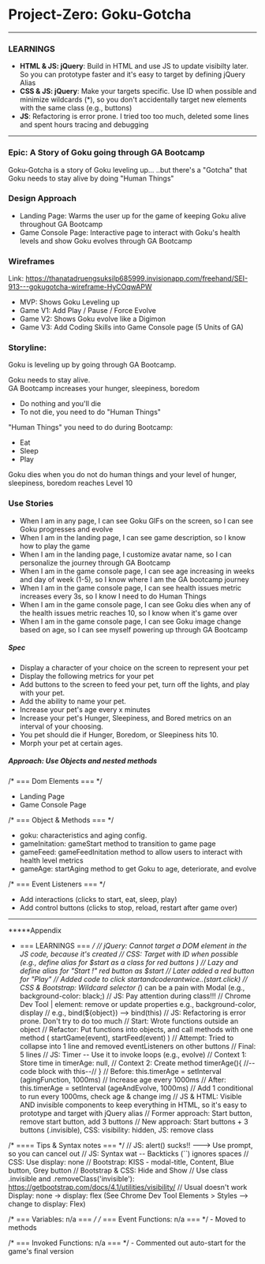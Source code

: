 # Project-Zero: Goku-Gotcha

-----------------------------------------------------

### LEARNINGS
- **HTML & JS: jQuery**: Build in HTML and use JS to update visibilty later.  So you can prototype faster and it's easy to target by defining jQuery Alias
- **CSS & JS: jQuery**: Make your targets specific.  Use ID when possible and minimize wildcards (*), so you don't accidentally target new elements with the same class (e.g., buttons)
- **JS**: Refactoring is error prone.  I tried too too much, deleted some lines and spent hours tracing and debugging

-----------------------------------------------------

### Epic: A Story of Goku going through GA Bootcamp
Goku-Gotcha is a story of Goku leveling up...
..but there's a "Gotcha" that Goku needs to stay alive by doing "Human Things"

### Design Approach
- Landing Page: Warms the user up for the game of keeping Goku alive throughout GA Bootcamp
- Game Console Page: Interactive page to interact with Goku's health levels and show Goku evolves through GA Bootcamp

### Wireframes
Link: https://thanatadruengsuksilp685999.invisionapp.com/freehand/SEI-913---gokugotcha-wireframe-HyCOqwAPW
- MVP: Shows Goku Leveling up
- Game V1: Add Play / Pause / Force Evolve
- Game V2: Shows Goku evolve like a Digimon
- Game V3: Add Coding Skills into Game Console page (5 Units of GA)

### Storyline: 
Goku is leveling up by going through GA Bootcamp.

Goku needs to stay alive.  
GA Bootcamp increases your hunger, sleepiness, boredom
- Do nothing and you'll die
- To not die, you need to do "Human Things"

"Human Things" you need to do during Bootcamp:
- Eat
- Sleep
- Play

Goku dies when you do not do human things and your level of hunger, sleepiness, boredom reaches Level 10

### Use Stories
- When I am in any page, I can see Goku GIFs on the screen, so I can see Goku progresses and evolve
- When I am in the landing page, I can see game description, so I know how to play the game
- When I am in the landing page, I customize avatar name, so I can personalize the journey through GA Bootcamp
- When I am in the game console page, I can see age increasing in weeks and day of week (1-5), so I know where I am the GA bootcamp journey
- When I am in the game console page, I can see health issues metric increases every 3s, so I know I need to do Human Things
- When I am in the game console page, I can see Goku dies when any of the health issues metric reaches 10, so I know when it's game over
- When I am in the game console page, I can see Goku image change based on age, so I can see myself powering up through GA Bootcamp

##### Spec
- Display a character of your choice on the screen to represent your pet
- Display the following metrics for your pet
- Add buttons to the screen to feed your pet, turn off the lights, and play with your pet.
- Add the ability to name your pet.
- Increase your pet's age every x minutes
- Increase your pet's Hunger, Sleepiness, and Bored metrics on an interval of your choosing.
- You pet should die if Hunger, Boredom, or Sleepiness hits 10.
- Morph your pet at certain ages.


##### Approach: Use Objects and nested methods

/* === Dom Elements  === */
- Landing Page
- Game Console Page

/* === Object & Methods  === */
- goku: characteristics and aging config.
- gameInitation: gameStart method to transition to game page
- gameFeed: gameFeedInitation method to allow users to interact with health level metrics
- gameAge: startAging method to get Goku to age, deteriorate, and evolve

/* === Event Listeners  === */
- Add interactions (clicks to start, eat, sleep, play)
- Add control buttons (clicks to stop, reload, restart after game over)

-----------------------------------------------------

*****Appendix

* === LEARNINGS === */
    // jQuery: Cannot target a DOM element in the JS code, because it's created
    // CSS: Target with ID when possible (e.g., define alias for $start as a class for red buttons )
        // Lazy and define alias for "Start !" red button as $start
        // Later added a red button for "Play" 
        // Added code to click $start and code ran twice.. ($start.click)
    // CSS & Bootstrap: Wildcard selector (*) can be a pain with Modal (e.g., background-color: black;)
    // JS: Pay attention during class!!! 
        // Chrome Dev Tool | element: remove or update properties e.g., background-color, display
        // e.g., bind(${object}) --> bind(this)
    // JS: Refactoring is error prone.  Don't try to do too much
        // Start: Wrote functions outside an object
        // Refactor: Put functions into objects, and call methods with one method ( startGame(event), startFeed(event) )
        // Attempt: Tried to collapse into 1 line and removed eventListeners on other buttons
        // Final: 5 lines
    // JS: Timer -- Use it to invoke loops (e.g., evolve)
        // Context 1: Store time in timerAge: null,
        // Context 2: Create method timerAge(){ //--code block with this--// }
        // Before: this.timerAge = setInterval (agingFunction, 1000ms)  // Increase age every 1000ms
        // After: this.timerAge = setInterval (ageAndEvolve, 1000ms)    // Add 1 conditional to run every 1000ms, check age & change img
    // JS & HTML: Visible AND invisible components to keep everything in HTML, so it's easy to prototype and target with jQuery alias 
        // Former approach: Start button, remove start button, add 3 buttons
        // New approach: Start buttons + 3 buttons (.invisible), CSS: visibility: hidden, JS: remove class
    

/* ==== Tips & Syntax notes === */
    // JS: alert() sucks!! ---> Use prompt, so you can cancel out
    // JS: Syntax wat -- Backticks (``) ignores spaces 
    // CSS: Use display: none
    // Bootstrap: KISS - modal-title, Content, Blue button, Grey button
    // Bootstrap & CSS: Hide and Show
        // Use class .invisible and .removeClass('invisible'): https://getbootstrap.com/docs/4.1/utilities/visibility/
        // Usual doesn't work Display: none -> display: flex (See Chrome Dev Tool Elements > Styles --> change to display: Flex)


/* === Variables: n/a  === */
/* === Event Functions: n/a  === */ - Moved to methods

/* === Invoked Functions: n/a === */ - Commented out auto-start for the game's final version
